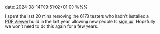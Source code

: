 date: 2024-08-14T09:51:02+01:00
%%%

I spent the last 20 mins removing the 6178 testers who hadn’t installed a [PDF Viewer](https://apps.apple.com/app/id1120099014) build in the last year, allowing new people to [sign up](https://testflight.apple.com/join/6IMUtZ8n). Hopefully we won’t need to do this again for a few years.
